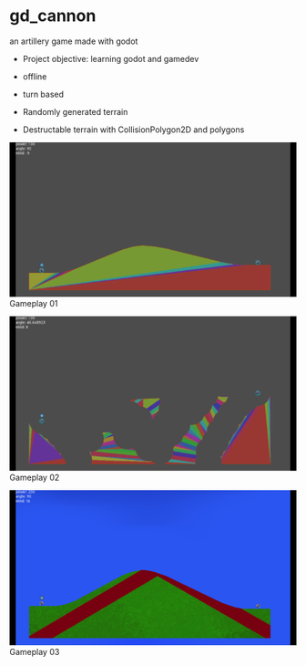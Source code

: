# gd_cannon
an artillery game made with godot

* Project objective: learning godot and gamedev

* offline
* turn based
* Randomly generated terrain
* Destructable terrain with CollisionPolygon2D and polygons

![Gameplay 01](/doc/img/gameplay_01.png)
Gameplay 01

![Gameplay 02](/doc/img/gameplay_02.png)
Gameplay 02

![Gameplay 03](/doc/img/gameplay_03.png)
Gameplay 03
